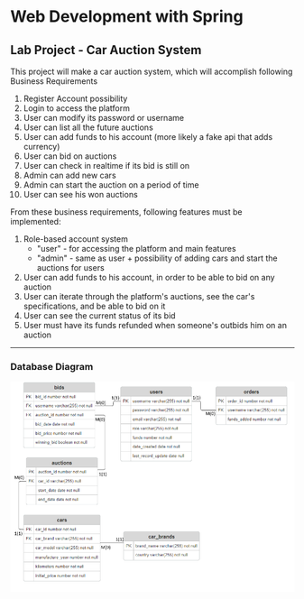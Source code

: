 # Web Development with Spring
## Lab Project - Car Auction System

This project will make a car auction system, which will accomplish following Business Requirements
1. Register Account possibility
2. Login to access the platform
3. User can modify its password or username
4. User can list all the future auctions
5. User can add funds to his account (more likely a fake api that adds currency)
6. User can bid on auctions
7. User can check in realtime if its bid is still on
8. Admin can add new cars
9. Admin can start the auction on a period of time
10. User can see his won auctions

From these business requirements, following features must be implemented:
1. Role-based account system
    * "user" - for accessing the platform and main features
    * "admin" - same as user + possibility of adding cars and start the auctions for users
2. User can add funds to his account, in order to be able to bid on any auction
3. User can iterate through the platform's auctions, see the car's specifications, and be able to bid on it
4. User can see the current status of its bid
5. User must have its funds refunded when someone's outbids him on an auction
---
### Database Diagram
![ERD](erd.png)